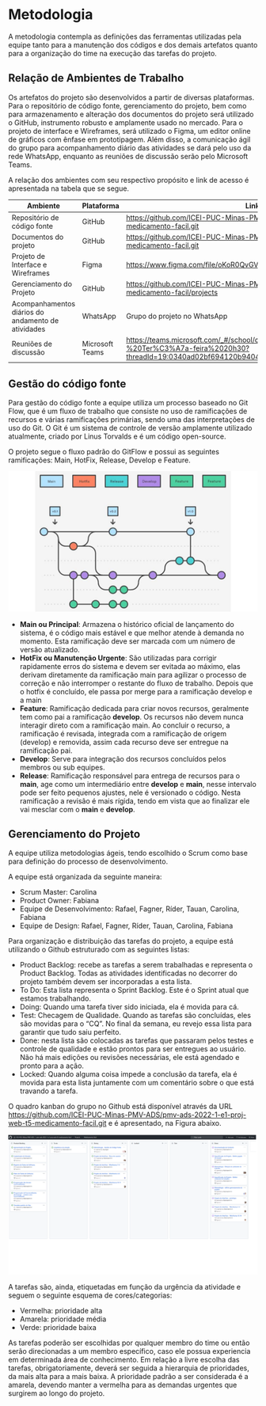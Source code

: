 
# Metodologia

A metodologia contempla as definições das ferramentas utilizadas pela equipe tanto para a manutenção dos códigos e dos demais artefatos quanto para a organização do time na execução das tarefas do projeto. 

## Relação de Ambientes de Trabalho 

Os artefatos do projeto são desenvolvidos a partir de diversas plataformas. Para o repositório de código fonte, gerenciamento do projeto, bem como para armazenamento e alteração dos documentos do projeto será utilizado o GitHub, instrumento robusto e amplamente usado no mercado. Para o projeto de interface e Wireframes, será utilizado o Figma, um editor online de gráficos com ênfase em prototipagem. Além disso, a comunicação ágil do grupo para acompanhamento diário das atividades se dará pelo uso da rede WhatsApp, enquanto as reuniões de discussão serão pelo Microsoft Teams. 

A relação dos ambientes com seu respectivo propósito e link de acesso é apresentada na tabela que se segue. 

| Ambiente | Plataforma | Link de acesso |
|----------|------------|----------------|
| Repositório de código fonte | GitHub | https://github.com/ICEI-PUC-Minas-PMV-ADS/pmv-ads-2022-1-e1-proj-web-t5-medicamento-facil.git |
| Documentos do projeto | GitHub |  https://github.com/ICEI-PUC-Minas-PMV-ADS/pmv-ads-2022-1-e1-proj-web-t5-medicamento-facil.git |
| Projeto de Interface e  Wireframes | Figma  | https://www.figma.com/file/oKoR0QvGVRU6R26v3ubK1l/Untitled?node-id=0%3A1  |
| Gerenciamento do Projeto | GitHub | https://github.com/ICEI-PUC-Minas-PMV-ADS/pmv-ads-2022-1-e1-proj-web-t5-medicamento-facil/projects |
| Acompanhamentos diários do andamento de atividades | WhatsApp | Grupo do projeto no WhatsApp |
| Reuniões de discussão | Microsoft Teams | https://teams.microsoft.com/_#/school/conversations/Grupo%20Problema%2004%20-%20Ter%C3%A7a-feira%2020h30?threadId=19:0340ad02bf694120b94041a8bcbbf1e2@thread.tacv2&ctx=channel  |
 
## Gestão do código fonte
Para gestão do código fonte a equipe utiliza um processo baseado no Git Flow, que é um fluxo de trabalho que consiste no uso de ramificações de recursos e várias ramificações primárias, sendo uma das interpretações de uso do Git. O Git é um sistema de controle de versão amplamente utilizado atualmente, criado por Linus Torvalds e é um código open-source.

O projeto segue o fluxo padrão do GitFlow e possui as seguintes ramificações: Main, HotFix, Release, Develop e Feature. 

![](/docs/img/fluxo.png)

- **Main ou Principal**: Armazena o histórico oficial de lançamento do sistema, é o código mais estável e que melhor atende à demanda no momento. Esta ramificação deve ser marcada com um número de versão atualizado.
- **HotFix ou Manutenção Urgente**: São utilizadas para corrigir rapidamente erros do sistema e devem ser evitada ao máximo, elas derivam diretamente da ramificação main para agilizar o processo de correção e não interromper o restante do fluxo de trabalho. Depois que o hotfix é concluído, ele passa por merge para a ramificação develop e a main
- **Feature**: Ramificação dedicada para criar novos recursos, geralmente tem como pai a ramificação **develop**. Os recursos não devem nunca interagir direto com a ramificação main. Ao concluir o recurso, a ramificação é revisada, integrada com a ramificação de origem (develop) e removida, assim cada recurso deve ser entregue na ramificação pai.
- **Develop**: Serve para integração dos recursos concluídos pelos membros ou sub equipes.
- **Release**: Ramificação responsável para entrega de recursos para o **main**, age como um intermediário entre **develop** e **main**, nesse intervalo pode ser feito pequenos ajustes, nele é versionado o código. Nesta ramificação a revisão é mais rígida, tendo em vista que ao finalizar ele vai mesclar com o **main** e **develop**.

## Gerenciamento do Projeto
A equipe utiliza metodologias ágeis, tendo escolhido o Scrum como base para definição do processo de desenvolvimento. 

A equipe está organizada da seguinte maneira: 
- Scrum Master: Carolina  
- Product Owner: Fabiana 
- Equipe de Desenvolvimento: 
Rafael, 
Fagner, 
Ríder, 
Tauan, 
Carolina, 
Fabiana 
- Equipe de Design: 
Rafael, 
Fagner,
Ríder,
Tauan,
Carolina, 
Fabiana

Para organização e distribuição das tarefas do projeto, a equipe está utilizando o Github estruturado com as seguintes listas:   
- Product Backlog: recebe as tarefas a serem trabalhadas e representa o Product Backlog. Todas as atividades identificadas no decorrer do projeto também devem ser incorporadas a esta lista. 
- To Do: Esta lista representa o Sprint Backlog. Este é o Sprint atual que estamos trabalhando. 
- Doing: Quando uma tarefa tiver sido iniciada, ela é movida para cá. 
- Test: Checagem de Qualidade. Quando as tarefas são concluídas, eles são movidas para o “CQ”. No final da semana, eu revejo essa lista para garantir que tudo saiu perfeito. 
- Done: nesta lista são colocadas as tarefas que passaram pelos testes e controle de qualidade e estão prontos para ser entregues ao usuário. Não há mais edições ou revisões necessárias, ele está agendado e pronto para a ação. 
- Locked: Quando alguma coisa impede a conclusão da tarefa, ela é movida para esta lista juntamente com um comentário sobre o que está travando a tarefa. 

O quadro kanban do grupo no Github está disponível através da URL https://github.com/ICEI-PUC-Minas-PMV-ADS/pmv-ads-2022-1-e1-proj-web-t5-medicamento-facil.git  e é apresentado, na Figura abaixo. 

![](/docs/img/Github-gerenciamento.png)

A tarefas são, ainda, etiquetadas em função da urgência da atividade e seguem o seguinte esquema de cores/categorias: 

- Vermelha: prioridade alta 
- Amarela: prioridade média 
- Verde: prioridade baixa  

As tarefas poderão ser escolhidas por qualquer membro do time ou então serão direcionadas a um membro específico, caso ele possua experiencia em determinada área de conhecimento. Em relação a livre escolha das tarefas, obrigatoriamente, deverá ser seguida a hierarquia de prioridades, da mais alta para a mais baixa. A prioridade padrão a ser considerada é a amarela, devendo manter a vermelha para as demandas urgentes que surgirem ao longo do projeto. 
